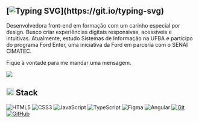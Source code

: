 ## [![Typing SVG](https://readme-typing-svg.demolab.com?font=Fira+Code&pause=1000&color=F92672&width=435&height=30&separator=%3C&lines=console.log(%22Ol%C3%A1%2C+mundo!%22);)](https://git.io/typing-svg)

Desenvolvedora front-end em formação com um carinho especial por design. Busco criar experiências digitais responsivas, acessíveis e intuitivas. Atualmente, estudo Sistemas de Informação na UFBA e participo do programa Ford Enter, uma iniciativa da Ford em parceria com o SENAI CIMATEC.

Fique à vontade para me mandar uma mensagem. </br>

<a href="https://www.linkedin.com/in/nthribeiro/">
  <img src="https://img.shields.io/badge/linkedin-%230077B5.svg?style=for-the-badge&logo=linkedin&logoColor=white" />
</a>

## <picture> <img src = "https://raw.githubusercontent.com/7oSkaaa/7oSkaaa/refs/heads/main/Images/Programming_Languages.gif" width = 20px>  </picture> Stack
![HTML5](https://img.shields.io/badge/html5-%23E34F26.svg?style=for-the-badge&logo=html5&logoColor=white)
![CSS3](https://img.shields.io/badge/css3-%231572B6.svg?style=for-the-badge&logo=css3&logoColor=white)
![JavaScript](https://img.shields.io/badge/JavaScript-323330?style=for-the-badge&logo=javascript&logoColor=F7DF1E)
![TypeScript](https://img.shields.io/badge/TypeScript-007ACC?style=for-the-badge&logo=typescript&logoColor=white)
![Figma](https://img.shields.io/badge/figma-%23F24E1E.svg?style=for-the-badge&logo=figma&logoColor=white)
![Angular](https://img.shields.io/badge/angular-%23DD0031.svg?style=for-the-badge&logo=angular&logoColor=white)
[![Git](https://img.shields.io/badge/git-%23F05033.svg?style=for-the-badge&logo=git&logoColor=white)](https://git-scm.com/)
[![GitHub](https://img.shields.io/badge/github-%23121011.svg?style=for-the-badge&logo=github&logoColor=white)](https://github.com/)
